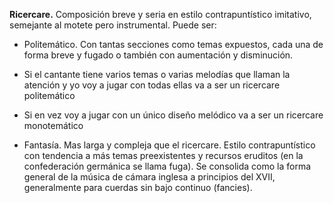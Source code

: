 **Ricercare.** Composición breve y seria en estilo contrapuntístico imitativo, semejante al motete pero instrumental. Puede ser:

- Politemático. Con tantas secciones como temas expuestos, cada una de forma breve y fugado o también con aumentación y disminución. 
- Si el cantante tiene varios temas o varias melodías que llaman la atención y yo voy a jugar con todas ellas va a ser un ricercare politemático
- Si en vez voy a jugar con un único diseño melódico va a ser un ricercare monotemático

- Fantasía. Mas larga y compleja que el ricercare. Estilo contrapuntístico con tendencia a más temas preexistentes y recursos eruditos (en la confederación germánica se llama fuga). Se consolida como la forma general de la música de cámara inglesa a principios del XVII, generalmente para cuerdas sin bajo continuo (fancies).
